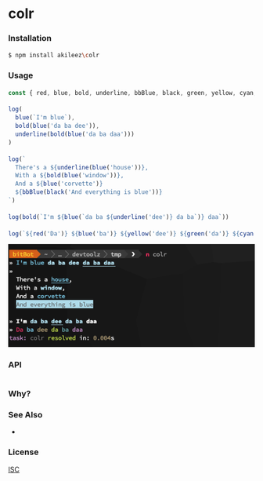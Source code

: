 # colr


### Installation
```bash
$ npm install akileez\colr
```

### Usage
```js
const { red, blue, bold, underline, bbBlue, black, green, yellow, cyan, magenta } = require('colr')

log(
  blue(`I'm blue`),
  bold(blue('da ba dee')),
  underline(bold(blue('da ba daa')))
)

log(`
  There's a ${underline(blue('house'))},
  With a ${bold(blue('window'))},
  And a ${blue('corvette')}
  ${bbBlue(black('And everything is blue'))}
`)

log(bold(`I'm ${blue(`da ba ${underline('dee')} da ba`)} daa`))

log(`${red('Da')} ${blue('ba')} ${yellow('dee')} ${green('da')} ${cyan('ba')} ${magenta('daa')}`)
```
![colr output](img/colr.png)

### API
```js

```

### Why?


### See Also
-

### License
[ISC](https://github.com/akileez/colr/blob/master/LICENSE)

